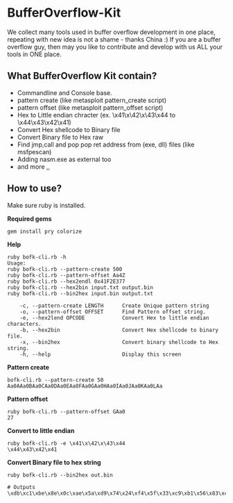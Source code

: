 BufferOverflow-Kit
==================

We collect many tools used in buffer overflow development in one place, repeating with new idea is not a shame - thanks China :)
If you are a buffer overflow guy, then may you like to contribute and develop with us ALL your tools in ONE place.

What BufferOverflow Kit contain?
---------------------------------
* Commandline and Console base.
* pattern create (like metasploit pattern_create script)
* pattern offset (like metasploit pattern_offset script)
* Hex to Little endian chracter (ex. \x41\x\42\x\43\x44 to \x44\x43\x42\x41)
* Convert Hex shellcode to Binary file
* Convert Binary file to Hex raw
* Find jmp,call and pop pop ret address from (exe, dll) files (like msfpescan)
* Adding nasm.exe as external too 
* and more ,,

How to use?
--------------
Make sure ruby is installed.

**Required gems**

	gem install pry colorize




**Help**

	ruby bofk-cli.rb -h
	Usage:
	ruby bofk-cli.rb --pattern-create 500
	ruby bofk-cli.rb --pattern-offset Aa4Z
	ruby bofk-cli.rb --hex2endl 0x41F2E377
	ruby bofk-cli.rb --hex2bin input.txt output.bin
	ruby bofk-cli.rb --bin2hex input.bin output.txt
	
	    -c, --pattern-create LENGTH      Create Unique pattern string
	    -o, --pattern-offset OFFSET      Find Pattern offset string.
	    -e, --hex2lend OPCODE            Convert Hex to little endian characters.
	    -b, --hex2bin                    Convert Hex shellcode to binary file.
	    -x, --bin2hex                    Convert binary shellcode to Hex string.
	    -h, --help                       Display this screen 

**Pattern create**

	bofk-cli.rb --pattern-create 50
	Aa0AAa0BAa0CAa0DAa0EAa0FAa0GAa0HAa0IAa0JAa0KAa0LAa

**Pattern offset**

	ruby bofk-cli.rb --pattern-offset GAa0
	27

**Convert to little endian**

	ruby bofk-cli.rb -e \x41\x\42\x\43\x44
	\x44\x43\x42\x41

**Convert Binary file to hex string**

	ruby bofk-cli.rb --bin2hex out.bin
	
	# Outputs
	\xdb\xc1\xbe\x8e\x0c\xae\x5a\xd9\x74\x24\xf4\x5f\x33\xc9\xb1\x56\x83\xc7\x04\x31\x77\x14\x03\x77\x9a\xee\x5b\xa6\x4a\x67\xa3\x57\x8a\x18\x2d\xb2\xbb\x0a\x49\xb6\xe9\x9a\x19\x9a\x01\x50\x4f\x0f\x92\x14\x58\x20\x13\x92\xbe\x0f\xa4\x12\x7f\xc3\x66\x34\x03\x1e\xba\x96\x3a\xd1\xcf\xd7\x7b\x0c\x3f\x85\xd4\x5a\xed\x3a\x50\x1e\x2d\x3a\xb6\x14\x0d\x44\xb3\xeb\xf9\xfe\xba\x3b\x51\x74\xf4\xa3\xda\xd2\x25\xd5\x0f\x01\x19\x9c\x24\xf2\xe9\x1f\xec\xca\x12\x2e\xd0\x81\x2c\x9e\xdd\xd8\x69\x19\x3d\xaf\x81\x59\xc0\xa8\x51\x23\x1e\x3c\x44\x83\xd5\xe6\xac\x35\x3a\x70\x26\x39\xf7\xf6\x60\x5e\x06\xda\x1a\x5a\x83\xdd\xcc\xea\xd7\xf9\xc8\xb7\x8c\x60\x48\x12\x63\x9c\x8a\xfa\xdc\x38\xc0\xe9\x09\x3a\x8b\x65\xfe\x71\x34\x76\x68\x01\x47\x44\x37\xb9\xcf\xe4\xb0\x67\x17\x0a\xeb\xd0\x87\xf5\x13\x21\x81\x31\x47\x71\xb9\x90\xe7\x1a\x39\x1c\x32\x8c\x69\xb2\xec\x6d\xda\x72\x5c\x06\x30\x7d\x83\x36\x3b\x57\xb2\x70\xf5\x83\x97\x16\xf4\x33\x02\x54\x71\xd5\x46\x8a\xd4\x4d\xfe\x68\x03\x46\x99\x93\x61\xfa\x32\x04\x3d\x14\x84\x2b\xbe\x32\xa7\x80\x16\xd5\x33\xcb\xa2\xc4\x44\xc6\x82\x8f\x7d\x81\x59\xfe\xcc\x33\x5d\x2b\xa6\xd0\xcc\xb0\x36\x9e\xec\x6e\x61\xf7\xc3\x66\xe7\xe5\x7a\xd1\x15\xf4\x1b\x1a\x9d\x23\xd8\xa5\x1c\xa1\x64\x82\x0e\x7f\x64\x8e\x7a\x2f\x33\x58\xd4\x89\xed\x2a\x8e\x43\x41\xe5\x46\x15\xa9\x36\x10\x1a\xe4\xc0\xfc\xab\x51\x95\x03\x03\x36\x11\x7c\x79\xa6\xde\x57\x39\xd6\x94\xf5\x68\x7f\x71\x6c\x29\xe2\x82\x5b\x6e\x1b\x01\x69\x0f\xd8\x19\x18\x0a\xa4\x9d\xf1\x66\xb5\x4b\xf5\xd5\xb6\x59

